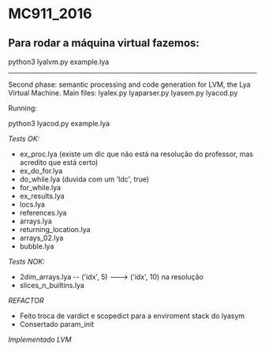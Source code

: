 # MC911_2016

## Para rodar a máquina virtual fazemos:

python3 lyalvm.py example.lya

------------

Second phase: semantic processing and code generation for LVM, the Lya Virtual Machine.
Main files: lyalex.py lyaparser.py lyasem.py lyacod.py

Running:

python3 lyacod.py example.lya

*Tests OK:*

- ex_proc.lya (existe um dlc que não está na resolução do professor, mas acredito que está certo)
- ex_do_for.lya
- do_while.lya (duvida com um 'ldc', true)
- for_while.lya
- ex_results.lya
- locs.lya 
- references.lya
- arrays.lya
- returning_location.lya 
- arrays_02.lya
- bubble.lya


*Tests NOK:*
- 2dim_arrays.lya  --     ('idx', 5) ---> ('idx', 10) na resolução
- slices_n_builtins.lya

*REFACTOR*
- Feito troca de vardict e scopedict para a enviroment stack do lyasym
- Consertado param_init

*Implementado LVM*
